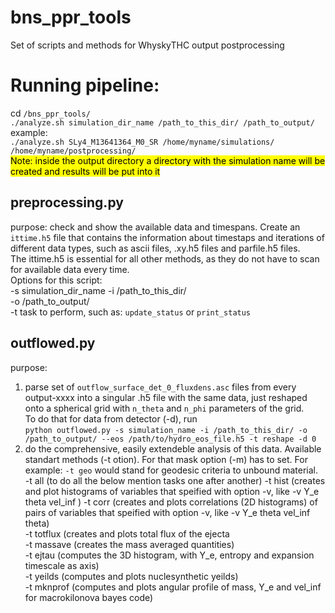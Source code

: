 # bns_ppr_tools
Set of scripts and methods for WhyskyTHC output postprocessing 

# Running pipeline:  
cd `/bns_ppr_tools/`   
`./analyze.sh simulation_dir_name /path_to_this_dir/ /path_to_output/`  
example:  
`./analyze.sh SLy4_M13641364_M0_SR /home/myname/simulations/ /home/myname/postprocessing/`    
<mark>Note: inside the output directory a directory with the simulation name will be created and results will be put into it</mark>  
  
## preprocessing.py
purpose: check and show the available data and timespans. Create an `ittime.h5` file that contains the information about timestaps and iterations of different data types, such as ascii files, .xy.h5 files and parfile.h5 files.  
The ittime.h5 is essential for all other methods, as they do not have to scan for available data every time.  
Options for this script:  
-s simulation_dir_name
-i /path_to_this_dir/  
-o /path_to_output/  
-t task to perform, such as: `update_status` or `print_status`  

## outflowed.py
purpose: 
1) parse set of `outflow_surface_det_0_fluxdens.asc` files from every output-xxxx into a singular .h5 file with the same data, just reshaped onto a spherical grid with `n_theta` and `n_phi` parameters of the grid.  
To do that for data from detector (-d), run  
`python outflowed.py -s simulation_name -i /path_to_this_dir/ -o /path_to_output/ --eos /path/to/hydro_eos_file.h5 -t reshape -d 0`  
2) do the comprehensive, easily extendeble analysis of this data. Available standart methods (-t otion). For that mask option (-m) has to set. For example: `-t geo` would stand for geodesic criteria to unbound material.  
-t all (to do all the below mention tasks one after another)
-t hist (creates and plot histograms of variables that speified with option -v, like -v Y_e theta vel_inf )
-t corr (creates and plots correlations (2D histograms) of pairs of variables that speified with option -v, like -v Y_e theta vel_inf theta)  
-t totflux (creates and plots total flux of the ejecta  
-t massave (creates the mass averaged quantities)  
-t ejtau (computes the 3D histogram, with Y_e, entropy and expansion timescale as axis)  
-t yeilds (computes and plots nuclesynthetic yeilds)  
-t mknprof (computes and plots angular profile of mass, Y_e and vel_inf for macrokilonova bayes code)  
